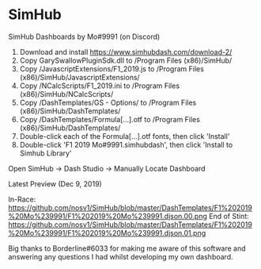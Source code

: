 # SimHub
SimHub Dashboards by Mo#9991 (on Discord)

1. Download and install https://www.simhubdash.com/download-2/
2. Copy GarySwallowPluginSdk.dll to /Program Files (x86)/SimHub/
3. Copy /JavascriptExtensions/F1_2019.js to /Program Files (x86)/SimHub/JavascriptExtensions/
4. Copy /NCalcScripts/F1_2019.ini to /Program Files (x86)/SimHub/NCalcScripts/
5. Copy /DashTemplates/GS - Options/ to /Program Files (x86)/SimHub/DashTemplates/
6. Copy /DashTemplates/Formula[...].otf to /Program Files (x86)/SimHub/DashTemplates/
7. Double-click each of the Formula[...].otf fonts, then click 'Install'
8. Double-click 'F1 2019 Mo#9991.simhubdash', then click 'Install to Simhub Library'

Open SimHub -> Dash Studio -> Manually Locate Dashboard

Latest Preview (Dec 9, 2019)

  In-Race: https://github.com/nosv1/SimHub/blob/master/DashTemplates/F1%202019%20Mo%239991/F1%202019%20Mo%239991.djson.00.png
  End of Stint: https://github.com/nosv1/SimHub/blob/master/DashTemplates/F1%202019%20Mo%239991/F1%202019%20Mo%239991.djson.01.png

Big thanks to Borderline#6033 for making me aware of this software and answering any questions I had whilst developing my own dashboard.
